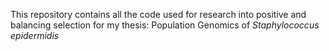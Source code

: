 This repository contains all the code used for research into positive and balancing selection for my thesis: Population Genomics of _Staphylococcus epidermidis_
